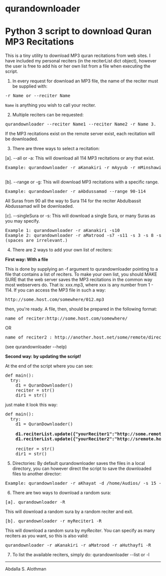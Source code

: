 qurandownloader
=================================================

Python 3 script to download Quran MP3 Recitations
=================================================

This is a tiny utility to download MP3 quran recitations from web sites. I have included my
personal reciters (in the reciterList dict object), however the user is free to add his or her
own list from a file when executing the script.

1. In every request for download an MP3 file, the name of the reciter must be supplied with:
<pre>
-r Name or --reciter Name
</pre>
<code>Name</code> is anything you wish to call your reciter.

2. Multiple reciters can be requested:
<pre>
qurandownloader --reciter Name1 --reciter Name2 -r Name 3.
</pre>
If the MP3 recitations exist on the remote server exist, each recitation will be downloaded.

3. There are three ways to select a recitation:

[a]. --all or -a: This will download all 114 MP3 recitations or any that exist.
<pre>
Example: qurandownloader -r aKanakiri -r mAyyub -r mMinshawi --all (or -a)
 </pre>
[b]. --range or -g: This will download MP3 recitations with a specific range.
<pre>
Example: qurandownloader -r aAbdussamad --range 90-114
</pre>
All Suras from 90 all the way to Sura 114 for the reciter Abdulbassit Abdussamad will be downloaded.

[c]. --singleSura or -s: This will download a single Sura, or many Suras as you may specify.
<pre>
Example 1: qurandownloader -r aKanakiri -s10
Example 2: qurandownloader -r aMatrood -s7 -s11 -s 3 -s 8 -s 19 -s18
(spaces are irrelevant.)
</pre>
4. There are 2 ways to add your own list of reciters:

<b>First way: With a file</b>

This is done by supplying an -f argument to qurandownloader pointing to a file that contains a list of
reciters. To make your own list, you should MAKE SURE that the web server saves the MP3 recitations
in the common way most webservers do. That is: xxx.mp3, where xxx is any number from 1 - 114. If
you can access the MP3 file in such a way:
<pre>
http://some.host.com/somewhere/012.mp3
</pre>
then, you're ready. A file, then, should be prepared in the following format:

<pre>name_of_reciter:http://some.host.com/somewhere/</pre>
OR
<pre>name_of_reciter2 : http://another.host.net/some/remote/directory/</pre>
(see qurandownloader --help)

<b>Second way: by updating the script!</b>

At the end of the script where you can see:
<pre>
def main():
  try:
    d1 = QuranDownloader()
    reciter = str()
    dir1 = str()
</pre>
just make it look this way:
<pre>
def main():
  try:
    d1 = QuranDownloader()
<b>
    d1.reciterList.update({"yourReciter1":"http://some.remote.host.com/rest/of/url/"})
    d1.reciterList.update({"yourReciter2":"http://sremote.host.net/path/to/reciter/files/"})
</b> 
    reciter = str()
    dir1 = str()
</pre>
5. Directories: By default qurandownloader saves the files in a local directory, you can however
direct the script to save the downloaded files to another director:
<pre>
Example: qurandownloader -r aKhayat -d /home/Audios/ -s 15 -g 1-3
</pre>
6. There are two ways to download a random sura:
<pre>
[a]. qurandownloader -R
</pre>
This will download a random sura by a random reciter and exit.
<pre>
[b]. qurandownloader -r myReciter1 -R
</pre>
This will download a random sura by <i>myReciter</i>. You can specify as many reciters as you want, so
this is also valid:
<pre>
qurandownloader -r aKanakiri -r aMatrood -r aHuthayfi -R
</pre>
7. To list the available reciters, simply do: qurandownloader --list or -l

---
Abdalla S. Alothman

